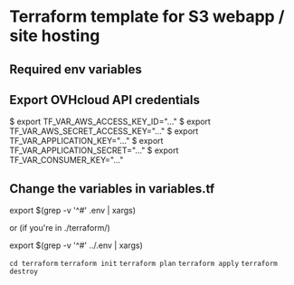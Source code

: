 # Terraform template for S3 webapp / site hosting

## Required env variables

## Export OVHcloud API credentials
$ export TF_VAR_AWS_ACCESS_KEY_ID="..."
$ export TF_VAR_AWS_SECRET_ACCESS_KEY="..."
$ export TF_VAR_APPLICATION_KEY="..."
$ export TF_VAR_APPLICATION_SECRET="..."
$ export TF_VAR_CONSUMER_KEY="..."

## Change the variables in variables.tf

export $(grep -v '^#' .env | xargs)

or (if you're in ./terraform/)

export $(grep -v '^#' ../.env | xargs)

`cd terraform`
`terraform init`
`terraform plan`
`terraform apply`
`terraform destroy`